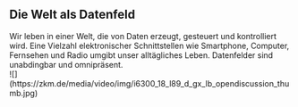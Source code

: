 ## Die Welt als Datenfeld

<div class="column-left">
Wir leben in einer Welt, die von Daten erzeugt, gesteuert und kontrolliert wird. Eine Vielzahl elektronischer Schnittstellen wie Smartphone, Computer, Fernsehen und Radio umgibt unser alltägliches Leben. Datenfelder sind unabdingbar und omnipräsent.

</div>

<div class="column-right-img">
![](https://zkm.de/media/video/img/i6300_18_l89_d_gx_lb_opendiscussion_thumb.jpg)
</div>

